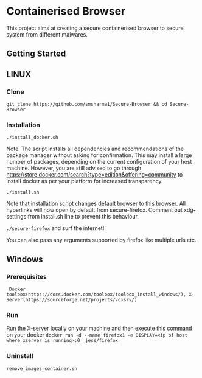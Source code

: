 # Containerised Browser

This project aims at creating a secure containerised browser to secure system from different malwares.

## Getting Started

## LINUX

### Clone

```git clone https://github.com/smsharma1/Secure-Browser && cd Secure-Browser```

### Installation
``` ./install_docker.sh ```

Note: The script installs all dependencies and recommendations of the package manager without asking for confirmation. This may install a large number of packages, depending on the current configuration of your host machine.
However, you are still advised to go through 
https://store.docker.com/search?type=edition&offering=community 
to install docker as per your platform for increased transparency.

```./install.sh```

Note that installation script changes default browser to this browser. All hyperlinks will now open by default from secure-firefox. Comment out xdg-settings from install.sh line to prevent this behaviour.

```./secure-firefox``` 
and surf the internet!!

You can also pass any arguments supported by firefox like multiple urls etc.

## Windows

### Prerequisites

``` Docker toolbox(https://docs.docker.com/toolbox/toolbox_install_windows/), X-Server(https://sourceforge.net/projects/vcxsrv/)```


### Run
Run the X-server locally on your machine and then execute this command on your docker
```docker run -d --name firefox1 -e DISPLAY=<ip of host where xserver is running>:0  jess/firefox```

### Uninstall
```remove_images_container.sh```


